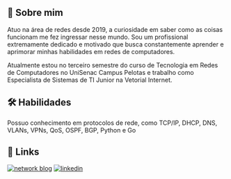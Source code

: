 ## 🚀 Sobre mim
Atuo na área de redes desde 2019, a curiosidade em saber como as coisas funcionam me fez ingressar nesse mundo. Sou um profissional extremamente dedicado e motivado que busca constantemente aprender e aprimorar minhas habilidades em redes de computadores.

Atualmente estou no terceiro semestre do curso de Tecnologia em Redes de Computadores no UniSenac Campus Pelotas e trabalho como Especialista de Sistemas de TI Junior na Vetorial Internet. 
## 🛠 Habilidades
Possuo conhecimento em protocolos de rede, como TCP/IP, DHCP, DNS, VLANs, VPNs, QoS, OSPF, BGP, Python e Go

## 🔗 Links
[![network blog](https://img.shields.io/badge/my_portfolio-000?style=for-the-badge&logo=ko-fi&logoColor=white)](https://networkblog.com.br/)
[![linkedin](https://img.shields.io/badge/linkedin-0A66C2?style=for-the-badge&logo=linkedin&logoColor=white)](https://www.linkedin.com/in/filipevmimbarcas/)

